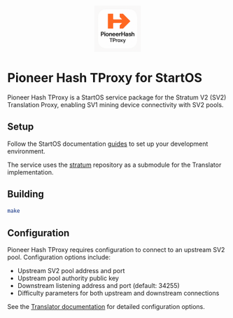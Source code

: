 <p align="center">
  <img src="icon.png" alt="Project Logo" width="21%">
</p>

# Pioneer Hash TProxy for StartOS

Pioneer Hash TProxy is a StartOS service package for the Stratum V2 (SV2) Translation Proxy, enabling SV1 mining device connectivity with SV2 pools.

## Setup

Follow the StartOS documentation [guides](https://docs.start9.com/packaging-guide/environment-setup.html) to set up your development environment.

The service uses the [stratum](https://github.com/stratum-mining/stratum) repository as a submodule for the Translator implementation.

## Building

```bash
make
```

## Configuration

Pioneer Hash TProxy requires configuration to connect to an upstream SV2 pool. Configuration options include:

- Upstream SV2 pool address and port
- Upstream pool authority public key
- Downstream listening address and port (default: 34255)
- Difficulty parameters for both upstream and downstream connections

See the [Translator documentation](https://github.com/stratum-mining/stratum/blob/main/roles/translator/README.md) for detailed configuration options.
